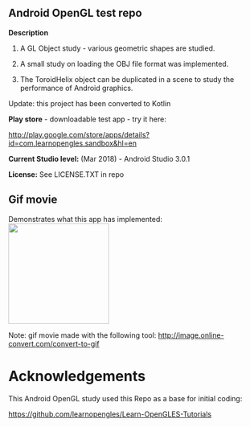 Android OpenGL test repo
------------------------

<b>Description</b>

1) A GL Object study - various geometric shapes are studied.

2) A small study on loading the OBJ file format was implemented.

3) The ToroidHelix object can be duplicated in a scene to study the performance of Android graphics.

Update: this project has been converted to Kotlin

<b>Play store</b> - downloadable test app - try it here:

http://play.google.com/store/apps/details?id=com.learnopengles.sandbox&hl=en

<b>Current Studio level:</b> (Mar 2018) - Android Studio 3.0.1

<b>License:</b> See LICENSE.TXT in repo

Gif movie
---------
Demonstrates what this app has implemented:<br>
<img src="Screenshots/movie.gif" width = 200>

Note: gif movie made with the following tool:  http://image.online-convert.com/convert-to-gif

# Acknowledgements

This Android OpenGL study used this Repo as a base for initial coding:

https://github.com/learnopengles/Learn-OpenGLES-Tutorials


